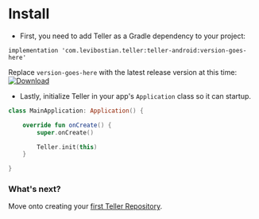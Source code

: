 # Install

* First, you need to add Teller as a Gradle dependency to your project:

```
implementation 'com.levibostian.teller:teller-android:version-goes-here'
```

Replace `version-goes-here` with the latest release version at this time: [![Download](https://api.bintray.com/packages/levibostian/Teller-Android/com.levibostian.teller-android/images/download.svg)](https://bintray.com/levibostian/Teller-Android/com.levibostian.teller-android/_latestVersion)

* Lastly, initialize Teller in your app's `Application` class so it can startup. 

```kotlin
class MainApplication: Application() {

    override fun onCreate() {
        super.onCreate()

        Teller.init(this)
    }

}
```

### What's next? 

Move onto creating your [first Teller Repository](create_repository). 